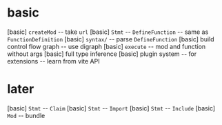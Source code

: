 # basic

[basic] `createMod` -- take `url`
[basic] `Stmt` -- `DefineFunction` -- same as `FunctionDefinition`
[basic] `syntax/` -- parse `DefineFunction`
[basic] build control flow graph -- use digraph
[basic] `execute` -- mod and function without args
[basic] full type inference
[basic] plugin system -- for extensions -- learn from vite API

# later

[basic] `Stmt` -- `Claim`
[basic] `Stmt` -- `Import`
[basic] `Stmt` -- `Include`
[basic] `Mod` -- bundle
